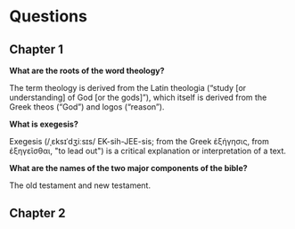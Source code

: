 # Questions

## Chapter 1

**What are the roots of the word theology?**

The term theology is derived from the Latin theologia (“study [or understanding] of God [or the gods]”), which itself is derived from the Greek theos (“God”) and logos (“reason”).

**What is exegesis?**

Exegesis (/ˌɛksɪˈdʒiːsɪs/ EK-sih-JEE-sis; from the Greek ἐξήγησις, from ἐξηγεῖσθαι, "to lead out") is a critical explanation or interpretation of a text. 

**What are the names of the two major components of the bible?**

The old testament and new testament.

## Chapter 2

